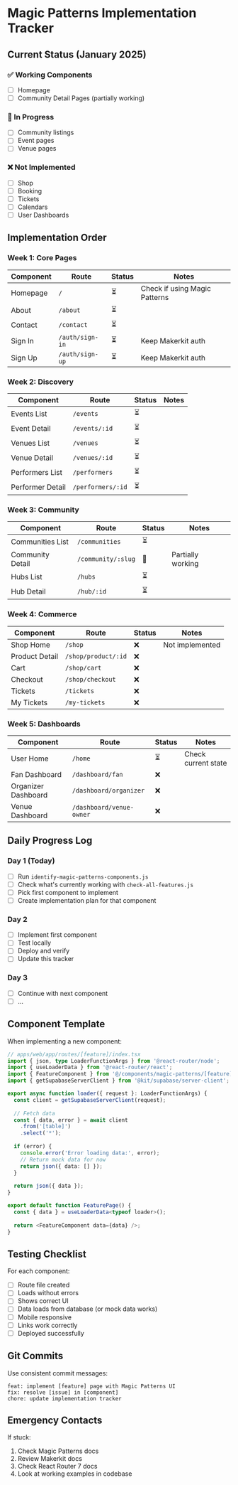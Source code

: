 # Magic Patterns Implementation Tracker

## Current Status (January 2025)

### ✅ Working Components
- [ ] Homepage
- [ ] Community Detail Pages (partially working)

### 🚧 In Progress
- [ ] Community listings
- [ ] Event pages
- [ ] Venue pages

### ❌ Not Implemented
- [ ] Shop
- [ ] Booking
- [ ] Tickets
- [ ] Calendars
- [ ] User Dashboards

## Implementation Order

### Week 1: Core Pages
| Component | Route | Status | Notes |
|-----------|-------|--------|-------|
| Homepage | `/` | ⏳ | Check if using Magic Patterns |
| About | `/about` | ⏳ | |
| Contact | `/contact` | ⏳ | |
| Sign In | `/auth/sign-in` | ⏳ | Keep Makerkit auth |
| Sign Up | `/auth/sign-up` | ⏳ | Keep Makerkit auth |

### Week 2: Discovery
| Component | Route | Status | Notes |
|-----------|-------|--------|-------|
| Events List | `/events` | ⏳ | |
| Event Detail | `/events/:id` | ⏳ | |
| Venues List | `/venues` | ⏳ | |
| Venue Detail | `/venues/:id` | ⏳ | |
| Performers List | `/performers` | ⏳ | |
| Performer Detail | `/performers/:id` | ⏳ | |

### Week 3: Community
| Component | Route | Status | Notes |
|-----------|-------|--------|-------|
| Communities List | `/communities` | ⏳ | |
| Community Detail | `/community/:slug` | 🚧 | Partially working |
| Hubs List | `/hubs` | ⏳ | |
| Hub Detail | `/hub/:id` | ⏳ | |

### Week 4: Commerce
| Component | Route | Status | Notes |
|-----------|-------|--------|-------|
| Shop Home | `/shop` | ❌ | Not implemented |
| Product Detail | `/shop/product/:id` | ❌ | |
| Cart | `/shop/cart` | ❌ | |
| Checkout | `/shop/checkout` | ❌ | |
| Tickets | `/tickets` | ❌ | |
| My Tickets | `/my-tickets` | ❌ | |

### Week 5: Dashboards
| Component | Route | Status | Notes |
|-----------|-------|--------|-------|
| User Home | `/home` | ⏳ | Check current state |
| Fan Dashboard | `/dashboard/fan` | ❌ | |
| Organizer Dashboard | `/dashboard/organizer` | ❌ | |
| Venue Dashboard | `/dashboard/venue-owner` | ❌ | |

## Daily Progress Log

### Day 1 (Today)
- [ ] Run `identify-magic-patterns-components.js`
- [ ] Check what's currently working with `check-all-features.js`
- [ ] Pick first component to implement
- [ ] Create implementation plan for that component

### Day 2
- [ ] Implement first component
- [ ] Test locally
- [ ] Deploy and verify
- [ ] Update this tracker

### Day 3
- [ ] Continue with next component
- [ ] ...

## Component Template

When implementing a new component:

```typescript
// apps/web/app/routes/[feature]/index.tsx
import { json, type LoaderFunctionArgs } from '@react-router/node';
import { useLoaderData } from '@react-router/react';
import { FeatureComponent } from '@/components/magic-patterns/[feature]';
import { getSupabaseServerClient } from '@kit/supabase/server-client';

export async function loader({ request }: LoaderFunctionArgs) {
  const client = getSupabaseServerClient(request);
  
  // Fetch data
  const { data, error } = await client
    .from('[table]')
    .select('*');
    
  if (error) {
    console.error('Error loading data:', error);
    // Return mock data for now
    return json({ data: [] });
  }
  
  return json({ data });
}

export default function FeaturePage() {
  const { data } = useLoaderData<typeof loader>();
  
  return <FeatureComponent data={data} />;
}
```

## Testing Checklist

For each component:
- [ ] Route file created
- [ ] Loads without errors
- [ ] Shows correct UI
- [ ] Data loads from database (or mock data works)
- [ ] Mobile responsive
- [ ] Links work correctly
- [ ] Deployed successfully

## Git Commits

Use consistent commit messages:
```
feat: implement [feature] page with Magic Patterns UI
fix: resolve [issue] in [component]
chore: update implementation tracker
```

## Emergency Contacts

If stuck:
1. Check Magic Patterns docs
2. Review Makerkit docs
3. Check React Router 7 docs
4. Look at working examples in codebase